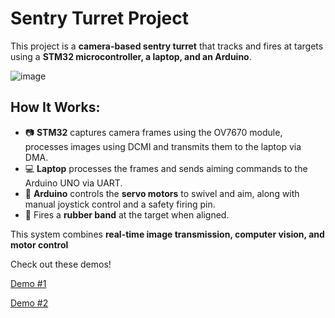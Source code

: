 # **Sentry Turret Project**  

This project is a **camera-based sentry turret** that tracks and fires at targets using a **STM32 microcontroller, a laptop, and an Arduino**.  

![image](https://github.com/user-attachments/assets/f147ce7b-d558-4eaa-a4aa-fb7e36563420)

## **How It Works:**  
- 📷 **STM32** captures camera frames using the OV7670 module, processes images using DCMI and transmits them to the laptop via DMA.  
- 💻 **Laptop** processes the frames and sends aiming commands to the Arduino UNO via UART.  
- 🎯 **Arduino** controls the **servo motors** to swivel and aim, along with manual joystick control and a safety firing pin.  
- 🔫 Fires a **rubber band** at the target when aligned.  

This system combines **real-time image transmission, computer vision, and motor control**  

Check out these demos!

[Demo #1](https://youtube.com/shorts/_wEvguuBnUk?feature=share)

[Demo #2](https://youtube.com/shorts/TP8RxhQHSZo?feature=share)

